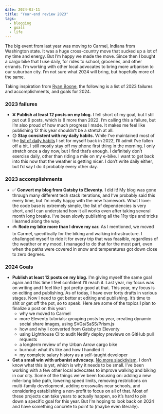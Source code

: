 ```yaml
---
date: 2024-03-11
title: "Year-end review 2023"
tags:
  - blogging
  - goals
  - life
---
```


The big event from last year was moving to Carmel, Indiana from Washington state. It was a huge cross-country move that sucked up a lot of my time and energy. But I’m happy we made the move. Since then I bought a cargo bike that I use daily, for rides to school, groceries, and other errands. I’m working with other local advocates to bring more urbanism to our suburban city. I’m not sure what 2024 will bring, but hopefully more of the same.

Taking inspiration from [Ryan Boone](https://www.falldowngoboone.com/blog/year-end-review-2023/), the following is a list of 2023 failures and accomplishments, and goals for 2024.

### 2023 failures

- ❌ **Publish at least 12 posts on my blog.** I fell short of my goal, but I still put out 9 posts, which is 8 more than 2022. I’m calling this a failure, but I’m also proud of how much progress I made. It makes me feel like publishing 12 this year shouldn’t be a stretch at all.
- 😞 **Stay consistent with my daily habits.** While I’ve maintained most of the [list of daily habits](https://twitter.com/simpixelated/status/1603418237294632960) I set for myself back in 2022, I’ll admit I’ve fallen off a bit. I still mostly stay off my phone first thing in the morning. I only stretch once a day now, but I find that’s enough. I definitely don’t exercise daily, other than riding a mile on my e-bike. I want to get back into this now that the weather is getting nicer. I don’t write daily either, but I’d say I do it probably every other day.

### 2023 accomplishments

- ✅ **Convert my blog from Gatsby to Eleventy.** I did it! My blog was gone through many different tech stack iterations, and I’ve probably said this every time, but I’m really happy with the new framework. What I love: the code base is extremely simple, the list of dependencies is very short, and I can understand how it all works even after taking several month long breaks. I’ve been slowly publishing all the 11ty tips and tricks I learned along the way.
- 🚲 **Rode my bike more than I drove my car.** As I mentioned, we moved to Carmel, specifically for the biking and walking infrastructure. I challenged myself to ride it for every trip that was feasible, regardless of the weather or my mood. I managed to do that for the most part, even when the paths were covered in snow and temperatures got down close to zero degrees.

### 2024 Goals

- **Publish at least 12 posts on my blog.** I’m giving myself the same goal again and this time I feel confident I’ll reach it. Last year, my focus was on writing and I feel like I got pretty good at that. This year, my focus is on editing and publishing. As of today, I have over forty drafts in various stages. Now I need to get better at editing and publishing. It’s time to shit or get off the pot, so to speak. Here are some of the topics I plan to finalize a post on this year:
  - why we moved to Carmel
  - more Eleventy tutorials: grouping posts by year, creating dynamic social share images, using SVGs/SaSS/Prism.js
  - how and why I converted from Gatsby to Eleventy
  - using Lighthouse CI to audit Netlify deploy previews on GitHub pull requests
  - a longterm review of my Urban Arrow cargo bike
  - burnout: what it’s like and how I handled it
  - my complete salary history as a self-taught developer
- **Get a small win with urbanist advocacy.** [No more slacktivism](https://twitter.com/simpixelated/status/1766112574704144719). I don’t know what this is yet, which is why it needs to be small. I’ve been working with a few other local advocates to improve walking and biking in our city. Some of the things we’ve been focusing on: adding a new mile-long bike path, lowering speed limits, removing restrictions on multi-family development, adding crosswalks near schools, and considering establishing a non-profit to focus on all of that. Most of these projects can take years to actually happen, so it’s hard to pin down a specific goal for this year. But I'm hoping to look back on 2024 and have something concrete to point to (maybe even literally).

